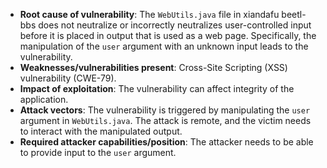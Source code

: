 - **Root cause of vulnerability**: The `WebUtils.java` file in xiandafu beetl-bbs does not neutralize or incorrectly neutralizes user-controlled input before it is placed in output that is used as a web page. Specifically, the manipulation of the `user` argument with an unknown input leads to the vulnerability.
- **Weaknesses/vulnerabilities present**: Cross-Site Scripting (XSS) vulnerability (CWE-79).
- **Impact of exploitation**: The vulnerability can affect integrity of the application.
- **Attack vectors**: The vulnerability is triggered by manipulating the `user` argument in `WebUtils.java`. The attack is remote, and the victim needs to interact with the manipulated output.
- **Required attacker capabilities/position**: The attacker needs to be able to provide input to the `user` argument.